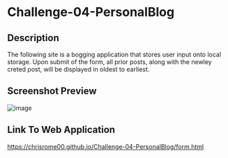 # Challenge-04-PersonalBlog

## Description
The following site is a bogging application that stores user input onto local storage. Upon submit of the form, all prior posts, along with the newley creted post, will be displayed in oldest to earliest.

## Screenshot Preview
![image](https://github.com/user-attachments/assets/5da1dca2-5219-40c8-b5a6-1a1ef4d8ac88)

## Link To Web Application
https://chrisrome00.github.io/Challenge-04-PersonalBlog/form.html
